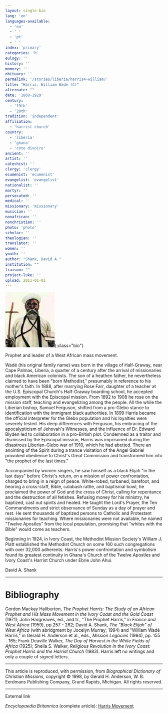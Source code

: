 ```yaml
---
layout: single-bio
lang: 'en'
languages-available:
  - 'en'
  - ' '
  - 'pt'
  - ' '
index: 'primary'
categories: 'h'
eulogy: ''
history: ''
memory: ''
obituary: ''
permalink: '/stories/liberia/harris4-william/'
title: "Harris, William Wadé (C)"
alternate: ""
date: '1860-1929'
century:
  - '19th'
  - '20th'
tradition: 'independent'
affiliation:
  - 'harrist church'
country:
  - 'liberia'
  - 'ghana'
  - 'cote divoire'
ancient: ''
artist: ''
catechist: ''
clergy: 'clergy'
ecumenist: 'ecumenist'
evangelist: 'evangelist'
nationalist: ''
martyr: ''
persecuted: ''
medical: ''
missionary: 'missionary'
musician: ''
nonafrican: ''
nonchristian: ''
photo: 'photo'
scholar: ''
theologian: ''
translator: ''
women: ''
youth: ''
author: "Shank, David A."
institution: ""
liaison: ""
project-luke: ''
upload: 2011-01-01
---
```


![William W. Harris](/images/bio-pics/liberia/harris4-william/harris.jpg){:class="bio"}

Prophet and leader of a West African mass movement.

Wadé (his original family name) was born in the village of Half-Graway, near Cape Palmas, Liberia, a quarter of a century after the arrival of missionaries and black American colonists. The son of a heathen father, he nevertheless claimed to have been "born Methodist," presumably in reference to his mother's faith. In 1888, after marrying Rose Farr, daughter of a teacher at the U.S. Episcopal Church's Half-Graway boarding school, he accepted employment with the Episcopal mission. From 1892 to 1908 he rose on the mission staff, teaching and evangelizing among the people. All the while the Liberian bishop, Samuel Ferguson, shifted from a pro-Glebo stance to identification with the immigrant black authorities. In 1899 Harris became the official interpreter for the Glebo population and his loyalties were severely tested. His deep differences with Ferguson, his embracing of the apocalypticism of Jehovah's Witnesses, and the influence of Dr. Edward Blyden led to collaboration in a pro-British plot. Condemned as a traitor and dismissed by the Episcopal mission, Harris was imprisoned during the disastrous Liberian-Glebo war of 1910, which he had abetted. There an anointing of the Spirit during a trance visitation of the Angel Gabriel provoked obedience to Christ's Great Commission and transformed him into "the prophet of the last times."

Accompanied by women singers, he saw himself as a black Elijah "in the last days" before Christ's return, on a mission of power confrontation, charged to bring in a reign of peace. White-robed, turbaned, barefoot, and bearing a cross-staff, Bible, calabash rattle, and baptismal bowl, he proclaimed the power of God and the cross of Christ, calling for repentance and the destruction of all fetishes. Refusing money for his ministry, he baptized, cast out spirits and healed. He taught the Lord's Prayer, the Ten Commandments and strict observance of Sunday as a day of prayer and rest. He sent thousands of baptized persons to Catholic and Protestant missionaries for teaching. Where missionaries were not available, he named "Twelve Apostles" from the local population, promising that "whites with the Bible" would come as teachers.

Beginning in 1924, in Ivory Coast, the Methodist Mission Society's William J. Platt established the Methodist Church on some 160 such congregations with over 32,000 adherents. Harris's power confrontation and symbolism found its greatest continuity in Ghana's Church of the Twelve Apostles and Ivory Coast's Harrist Church under Ebrie John Ahui.

David A. Shank

---

# Bibliography

Gordon Mackay Haliburton, *The Prophet Harris: The Study of an African Prophet and His Mass Movement in the Ivory Coast and the Gold Coast* (1971); John Hargreaves, ed., and tr., "The Prophet Harris," in *France and West Africa* (1959), pp.257 - 262; David A. Shank, *The "Black Elijah" of West Africa* (with abridgment by Jocelyn Murray; 1994) and "William Wadé Harris," in Gerald H. Anderson et al., eds., *Mission Legacies* (1994), pp. 155 - 165; Frank Deaville Walker, *The Day of Harvest in the White Fields of Africa* (1925); Sheila S. Walker, *Religious Revolution in the Ivory Coast: Prophet Harris and the Harrist Church* (1983). Harris left no writings and only a couple of signed letters.

---

This article is reproduced, with permission, from *Biographical Dictionary of Christian Missions*,   copyright &copy; 1998, by Gerald H. Anderson, W. B. Eerdmans Publishing Company, Grand Rapids, Michigan.  All rights reserved.

---

External link

*Encyclopaedia Britannica*  (complete article): [Harris Movement](http://www.britannica.com/eb/article-9039351/Harris-movement)

